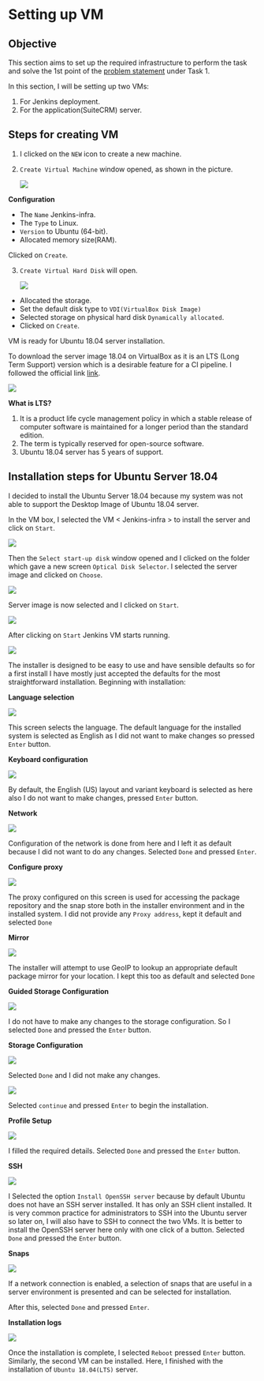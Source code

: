 # Setting up VM

## Objective

This section aims to set up the required infrastructure to perform the task and solve the 1st point of the [problem statement](https://intern-appsecco.netlify.app/problem-statement/) under Task 1.

In this section, I will be setting up two VMs:

1. For Jenkins deployment.
2. For the application(SuiteCRM) server.

## Steps for creating VM

1. I clicked on the `NEW` icon to create a new machine.
2. `Create Virtual Machine` window opened, as shown in the picture.
   
   ![](Images/2020-08-17_23-35.png)

**Configuration**

* The `Name` Jenkins-infra.
* The `Type` to Linux.
* `Version` to Ubuntu (64-bit).
* Allocated memory size(RAM).

Clicked on `Create`.

3. `Create Virtual Hard Disk` will open.
   
   ![](Images/2020-08-17_23-38.png)

* Allocated the storage. 
* Set the default disk type to `VDI(VirtualBox Disk Image)`
* Selected storage on physical hard disk `Dynamically allocated`.
* Clicked on `Create`.

VM is ready for Ubuntu 18.04 server installation.

To download the server image 18.04 on VirtualBox as it is an LTS (Long Term Support) version which is a desirable feature for a CI pipeline. I followed the official link [link](https://releases.ubuntu.com/18.04/).

![](Images/2020-08-18_17-18.png)

**What is LTS?**

1. It is a product life cycle management policy in which a stable release of computer software is maintained for a longer period than the standard edition.
2. The term is typically reserved for open-source software.
3. Ubuntu 18.04 server has 5 years of support.

## Installation steps for Ubuntu Server 18.04

I decided to install the Ubuntu Server 18.04 because my system was not able to support the Desktop Image of Ubuntu 18.04 server.

In the VM box, I selected the VM < Jenkins-infra > to install the server and click on `Start`.

![](Images/jenkins-infra-vm-start.png)

Then the `Select start-up disk` window opened and I clicked on the folder which gave a new screen `Optical Disk Selector`. I selected the server image and clicked on `Choose`.

![](Images/2020-08-18_22-08.png)

Server image is now selected and I clicked on `Start`.

![](Images/2020-08-18_22-09.png)

After clicking on `Start` Jenkins VM starts running.

![](Images/2020-08-18_22-10.png)

The installer is designed to be easy to use and have sensible defaults so for a first install I have mostly just accepted the defaults for the most straightforward installation. Beginning with installation:

**Language selection**

![](Images/2020-08-18_22-12.png)

This screen selects the language. The default language for the installed system is selected as English as I did not want to make changes so pressed `Enter` button.

**Keyboard configuration**

![](Images/2020-08-18_22-13.png)

By default, the English (US) layout and variant keyboard is selected as here also I do not want to make changes, pressed `Enter` button.

**Network**

![](Images/2020-08-18_22-14.png)

 Configuration of the network is done from here and I left it as default because I did not want to do any changes. Selected `Done` and pressed `Enter`.

 **Configure proxy**

![](Images/2020-08-18_22-15.png)

The proxy configured on this screen is used for accessing the package repository and the snap store both in the installer environment and in the installed system. I did not provide any `Proxy address`, kept it default and selected `Done`

**Mirror**

![](Images/2020-08-18_22-15_1.png)

The installer will attempt to use GeoIP to lookup an appropriate default package mirror for your
location. I kept this too as default and selected `Done`  

**Guided Storage Configuration**

![](Images/2020-08-18_22-16.png)

I do not have to make any changes to the storage configuration. So I selected `Done` and 
pressed the `Enter` button.

**Storage Configuration**

![](Images/2020-08-18_22-16_1.png)

Selected `Done` and I did not make any changes.

![](Images/2020-08-18_22-19.png)

Selected `continue` and pressed `Enter` to begin the installation.

**Profile Setup**

![](Images/2020-08-18_22-27.png)

I filled the required details. Selected `Done` and pressed the `Enter` button.

**SSH**

![](Images/2020-08-18_22-27_1.png)

I Selected the option `Install OpenSSH server` because by default Ubuntu does not have an SSH server installed. It has only an SSH client installed. It is very common practice for administrators to SSH into the Ubuntu server so later on, I will also have to SSH to connect the two VMs. It is better to install the OpenSSH server here only with one click of a button.
Selected `Done` and pressed the `Enter` button.

**Snaps**

![](Images/2020-08-18_22-28.png)

If a network connection is enabled, a selection of snaps that are useful in a server environment is presented and can be selected for installation.

After this, selected `Done` and pressed `Enter`.

**Installation logs**

![](Images/2020-08-18_22-29.png)

Once the installation is complete, I selected `Reboot` pressed `Enter` button. Similarly, the second VM can be installed. Here, I finished with the installation of `Ubuntu 18.04(LTS)` server.